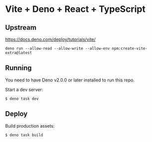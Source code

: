 # Vite + Deno + React + TypeScript

## Upstream

https://docs.deno.com/deploy/tutorials/vite/

`deno run --allow-read --allow-write --allow-env npm:create-vite-extra@latest`

## Running

You need to have Deno v2.0.0 or later installed to run this repo.

Start a dev server:

```
$ deno task dev
```

## Deploy

Build production assets:

```
$ deno task build
```
